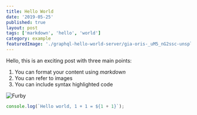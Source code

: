 ```yaml
---
title: Hello World
date: '2019-05-25'
published: true
layout: post
tags: ['markdown', 'hello', 'world']
category: example
featuredImage: './graphql-hello-world-server/gia-oris-_uM5_nG2ssc-unsplash.jpg'
---
```


Hello, this is an exciting post with three main points:

1. You can format your content using _markdown_
2. You can refer to images
3. You can include syntax highlighted code

![Furby](../assets/furby.png)

```js
console.log(`Hello world, 1 + 1 = ${1 + 1}`);
```
